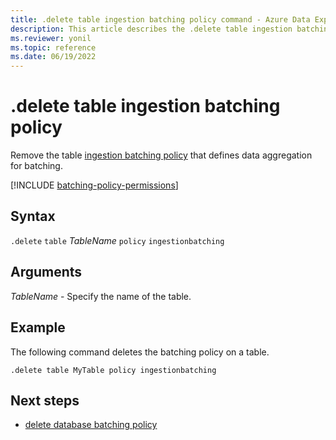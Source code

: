 ```yaml
---
title: .delete table ingestion batching policy command - Azure Data Explorer
description: This article describes the .delete table ingestion batching policy command in Azure Data Explorer.
ms.reviewer: yonil
ms.topic: reference
ms.date: 06/19/2022
---
```

# .delete table ingestion batching policy

Remove the table [ingestion batching policy](batchingpolicy.md) that defines data aggregation for batching.

[!INCLUDE [batching-policy-permissions](../../includes/batching-policy-permissions.md)]

## Syntax

`.delete` `table` *TableName* `policy` `ingestionbatching`

## Arguments

*TableName* - Specify the name of the table.

## Example

The following command deletes the batching policy on a table.

```kusto
.delete table MyTable policy ingestionbatching
```

## Next steps

* [delete database batching policy](delete-database-ingestion-batching-policy.md)
